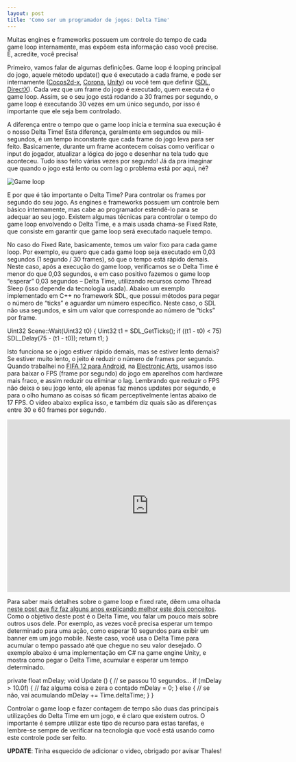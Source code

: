 ```yaml
---
layout: post
title: 'Como ser um programador de jogos: Delta Time'
---
```


Muitas engines e frameworks possuem um controle do tempo de cada game loop internamente, mas expõem esta informação caso você precise. E, acredite, você precisa!

Primeiro, vamos falar de algumas definições. Game loop é looping principal do jogo, aquele método update() que é executado a cada frame, e pode ser internamente ([Cocos2d-x](http://www.cocos2d-x.org/ "Cocos2d-x"), [Corona](http://www.coronalabs.com/ "Corona"), [Unity](http://unity3d.com/ "Unity")) ou você tem que definir ([SDL](http://www.libsdl.org/ "SDL"), [DirectX](http://www.microsoft.com/en-us/download/details.aspx?id=6812 "DirectX")). Cada vez que um frame do jogo é executado, quem executa é o game loop. Assim, se o seu jogo está rodando a 30 frames por segundo, o game loop é executando 30 vezes em um único segundo, por isso é importante que ele seja bem controlado.

A diferença entre o tempo que o game loop inicia e termina sua execução é o nosso Delta Time! Esta diferença, geralmente em segundos ou mili-segundos, é um tempo inconstante que cada frame do jogo leva para ser feito. Basicamente, durante um frame acontecem coisas como verificar o input do jogador, atualizar a lógica do jogo e desenhar na tela tudo que aconteceu. Tudo isso feito várias vezes por segundo! Já da pra imaginar que quando o jogo está lento ou com lag o problema está por aqui, né?

![](http://gamedeveloper.com.br/blog/wp-content/uploads/2013/11/2005-07-21-gameloop.gif "Game loop")

E por que é tão importante o Delta Time? Para controlar os frames por segundo do seu jogo. As engines e frameworks possuem um controle bem básico internamente, mas cabe ao programador estendê-lo para se adequar ao seu jogo. Existem algumas técnicas para controlar o tempo do game loop envolvendo o Delta Time, e a mais usada chama-se Fixed Rate, que consiste em garantir que game loop será executado naquele tempo.

No caso do Fixed Rate, basicamente, temos um valor fixo para cada game loop. Por exemplo, eu quero que cada game loop seja executado em 0,03 segundos (1 segundo / 30 frames), só que o tempo está rápido demais. Neste caso, após a execução do game loop, verificamos se o Delta Time é menor do que 0,03 segundos, e em caso positivo fazemos o game loop “esperar” 0,03 segundos – Delta Time, utilizando recursos como Thread Sleep (isso depende da tecnologia usada). Abaixo um exemplo implementado em C++ no framework SDL, que possui métodos para pegar o número de “ticks” e aguardar um número específico. Neste caso, o SDL não usa segundos, e sim um valor que corresponde ao número de “ticks” por frame.

Uint32 Scene::Wait(Uint32 t0) { Uint32 t1 = SDL_GetTicks(); if ((t1 - t0) < 75) SDL_Delay(75 - (t1 - t0)); return t1; }

Isto funciona se o jogo estiver rápido demais, mas se estiver lento demais? Se estiver muito lento, o jeito é reduzir o número de frames por segundo. Quando trabalhei no [FIFA 12 para Android](http://gamedeveloper.com.br/blog/2013/10/02/vi-uma-pessoa-jogando-um-jogo-que-fiz-na-ea/ "FIFA 12"), na [Electronic Arts](http://www.ea.com "EA"), usamos isso para baixar o FPS (frame por segundo) do jogo em aparelhos com hardware mais fraco, e assim reduzir ou eliminar o lag. Lembrando que reduzir o FPS não deixa o seu jogo lento, ele apenas faz menos updates por segundo, e para o olho humano as coisas só ficam perceptivelmente lentas abaixo de 17 FPS. O vídeo abaixo explica isso, e também diz quais são as diferenças entre 30 e 60 frames por segundo.

<span class="embed-youtube" style="text-align:center; display: block;"><iframe allowfullscreen="true" class="youtube-player" frameborder="0" height="402" src="http://www.youtube.com/embed/n00qUDL0Cxg?version=3&rel=1&fs=1&autohide=2&showsearch=0&showinfo=1&iv_load_policy=1&wmode=transparent" type="text/html" width="660"></iframe></span>

Para saber mais detalhes sobre o game loop e fixed rate, dêem uma olhada [neste post que fiz faz alguns anos explicando melhor este dois conceitos](http://gamedeveloper.com.br/blog/2010/03/01/programacao-de-jogos-main-loop/ "Game loop"). Como o objetivo deste post é o Delta Time, vou falar um pouco mais sobre outros usos dele. Por exemplo, as vezes você precisa esperar um tempo determinado para uma ação, como esperar 10 segundos para exibir um banner em um jogo mobile. Neste caso, você usa o Delta Time para acumular o tempo passado até que chegue no seu valor desejado. O exemplo abaixo é uma implementação em C# na game engine Unity, e mostra como pegar o Delta Time, acumular e esperar um tempo determinado.

private float mDelay; void Update () { // se passou 10 segundos... if (mDelay > 10.0f) { // faz alguma coisa e zera o contado mDelay = 0; } else { // se não, vai acumulando mDelay += Time.deltaTime; } }

Controlar o game loop e fazer contagem de tempo são duas das principais utilizações do Delta Time em um jogo, e é claro que existem outros. O importante é sempre utilizar este tipo de recurso para estas tarefas, e lembre-se sempre de verificar na tecnologia que você está usando como este controle pode ser feito.

**UPDATE**: Tinha esquecido de adicionar o video, obrigado por avisar Thales!
